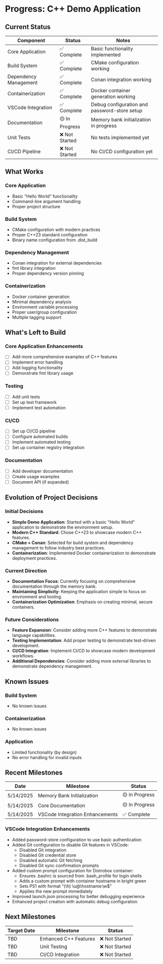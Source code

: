 # Progress: C++ Demo Application

## Current Status

| Component | Status | Notes |
|-----------|--------|-------|
| Core Application | ✅ Complete | Basic functionality implemented |
| Build System | ✅ Complete | CMake configuration working |
| Dependency Management | ✅ Complete | Conan integration working |
| Containerization | ✅ Complete | Docker container generation working |
| VSCode Integration | ✅ Complete | Debug configuration and password-store setup |
| Documentation | 🟡 In Progress | Memory bank initialization in progress |
| Unit Tests | ❌ Not Started | No tests implemented yet |
| CI/CD Pipeline | ❌ Not Started | No CI/CD configuration yet |

## What Works

### Core Application
- Basic "Hello World" functionality
- Command-line argument handling
- Proper project structure

### Build System
- CMake configuration with modern practices
- Proper C++23 standard configuration
- Binary name configuration from .dist_build

### Dependency Management
- Conan integration for external dependencies
- fmt library integration
- Proper dependency version pinning

### Containerization
- Docker container generation
- Minimal dependency analysis
- Environment variable processing
- Proper user/group configuration
- Multiple tagging support

## What's Left to Build

### Core Application Enhancements
- [ ] Add more comprehensive examples of C++ features
- [ ] Implement error handling
- [ ] Add logging functionality
- [ ] Demonstrate fmt library usage

### Testing
- [ ] Add unit tests
- [ ] Set up test framework
- [ ] Implement test automation

### CI/CD
- [ ] Set up CI/CD pipeline
- [ ] Configure automated builds
- [ ] Implement automated testing
- [ ] Set up container registry integration

### Documentation
- [ ] Add developer documentation
- [ ] Create usage examples
- [ ] Document API (if expanded)

## Evolution of Project Decisions

### Initial Decisions
- **Simple Demo Application**: Started with a basic "Hello World" application to demonstrate the environment setup.
- **Modern C++ Standard**: Chose C++23 to showcase modern C++ features.
- **CMake + Conan**: Selected for build system and dependency management to follow industry best practices.
- **Containerization**: Implemented Docker containerization to demonstrate deployment practices.

### Current Direction
- **Documentation Focus**: Currently focusing on comprehensive documentation through the memory bank.
- **Maintaining Simplicity**: Keeping the application simple to focus on environment and tooling.
- **Containerization Optimization**: Emphasis on creating minimal, secure containers.

### Future Considerations
- **Feature Expansion**: Consider adding more C++ features to demonstrate language capabilities.
- **Testing Implementation**: Add proper testing to demonstrate test-driven development.
- **CI/CD Integration**: Implement CI/CD to showcase modern development workflows.
- **Additional Dependencies**: Consider adding more external libraries to demonstrate dependency management.

## Known Issues

### Build System
- No known issues

### Containerization
- No known issues

### Application
- Limited functionality (by design)
- No error handling for invalid inputs

## Recent Milestones

| Date | Milestone | Status |
|------|-----------|--------|
| 5/14/2025 | Memory Bank Initialization | 🟡 In Progress |
| 5/14/2025 | Core Documentation | 🟡 In Progress |
| 5/14/2025 | VSCode Integration Enhancements | ✅ Complete |

### VSCode Integration Enhancements
- Added password-store configuration to use basic authentication
- Added Git configuration to disable Git features in VSCode:
  - Disabled Git integration
  - Disabled Git credential store
  - Disabled automatic Git fetching
  - Disabled Git sync confirmation prompts
- Added custom prompt configuration for Distrobox container:
  - Ensures .bashrc is sourced from .bash_profile for login shells
  - Adds a custom prompt with container hostname in bright green
  - Sets PS1 with format "(\h) \u@\hostname:\w\$"
  - Applies the new prompt immediately
- Improved launch.json processing for better debugging experience
- Enhanced project creation with automatic debug configuration

## Next Milestones

| Target Date | Milestone | Status |
|-------------|-----------|--------|
| TBD | Enhanced C++ Features | ❌ Not Started |
| TBD | Unit Testing | ❌ Not Started |
| TBD | CI/CD Integration | ❌ Not Started |
